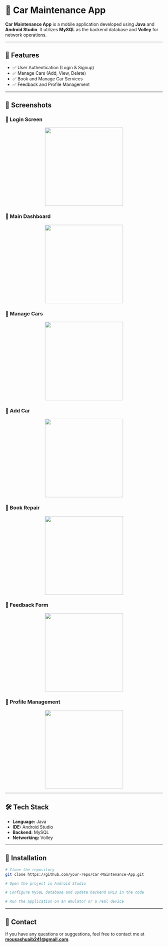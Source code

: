# 🚗 Car Maintenance App

**Car Maintenance App** is a mobile application developed using **Java** and **Android Studio**. It utilizes **MySQL** as the backend database and **Volley** for network operations.

---

## 📌 Features
- ✅ User Authentication (Login & Signup)
- ✅ Manage Cars (Add, View, Delete)
- ✅ Book and Manage Car Services
- ✅ Feedback and Profile Management

---

## 📱 Screenshots
### 🔹 Login Screen
<img src="https://github.com/user-attachments/assets/60a85a6c-5322-41d2-9e57-f5166e9e9229" width="250" style="display: block; margin: auto;">

### 🔹 Main Dashboard
<img src="https://github.com/user-attachments/assets/dd1aa248-86b2-4d7a-b799-c63efcefe046" width="250" style="display: block; margin: auto;">

### 🔹 Manage Cars
<img src="https://github.com/user-attachments/assets/0a09e42c-4865-4d39-8566-ce36422c534f" width="250" style="display: block; margin: auto;">

### 🔹 Add Car
<img src="https://github.com/user-attachments/assets/c4308751-fb48-4f39-8a61-0bc0fcff74cb" width="250" style="display: block; margin: auto;">

### 🔹 Book Repair
<img src="https://github.com/user-attachments/assets/587049e6-0a7c-4e7d-8a51-44d5a727e237" width="250" style="display: block; margin: auto;">

### 🔹 Feedback Form
<img src="https://github.com/user-attachments/assets/5aabde25-c79a-405f-86d3-ea030ee9db50" width="250" style="display: block; margin: auto;">

### 🔹 Profile Management
<img src="https://github.com/user-attachments/assets/ad6048b6-2f10-4599-ab66-f6358a13c371" width="250" style="display: block; margin: auto;">

---

## 🛠️ Tech Stack
- **Language:** Java
- **IDE:** Android Studio
- **Backend:** MySQL
- **Networking:** Volley

---

## 🚀 Installation
```sh
# Clone the repository
git clone https://github.com/your-repo/Car-Maintenance-App.git

# Open the project in Android Studio

# Configure MySQL database and update backend URLs in the code

# Run the application on an emulator or a real device
```

---

## 📩 Contact
If you have any questions or suggestions, feel free to contact me at **mousashuaib241@gmail.com**.

